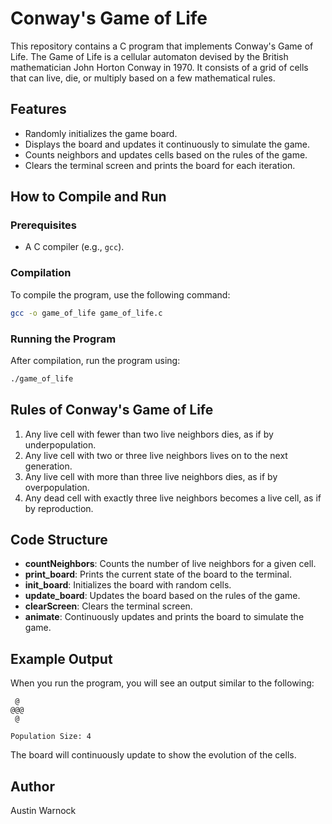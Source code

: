 # Conway's Game of Life

This repository contains a C program that implements Conway's Game of Life. The Game of Life is a cellular automaton devised by the British mathematician John Horton Conway in 1970. It consists of a grid of cells that can live, die, or multiply based on a few mathematical rules.

## Features

- Randomly initializes the game board.
- Displays the board and updates it continuously to simulate the game.
- Counts neighbors and updates cells based on the rules of the game.
- Clears the terminal screen and prints the board for each iteration.

## How to Compile and Run

### Prerequisites

- A C compiler (e.g., `gcc`).

### Compilation

To compile the program, use the following command:

```bash
gcc -o game_of_life game_of_life.c
```

### Running the Program

After compilation, run the program using:

```bash
./game_of_life
```

## Rules of Conway's Game of Life

1. Any live cell with fewer than two live neighbors dies, as if by underpopulation.
2. Any live cell with two or three live neighbors lives on to the next generation.
3. Any live cell with more than three live neighbors dies, as if by overpopulation.
4. Any dead cell with exactly three live neighbors becomes a live cell, as if by reproduction.

## Code Structure

- **countNeighbors**: Counts the number of live neighbors for a given cell.
- **print_board**: Prints the current state of the board to the terminal.
- **init_board**: Initializes the board with random cells.
- **update_board**: Updates the board based on the rules of the game.
- **clearScreen**: Clears the terminal screen.
- **animate**: Continuously updates and prints the board to simulate the game.

## Example Output

When you run the program, you will see an output similar to the following:

```
 @    
@@@   
 @    
     
Population Size: 4
```

The board will continuously update to show the evolution of the cells.

## Author

Austin Warnock

